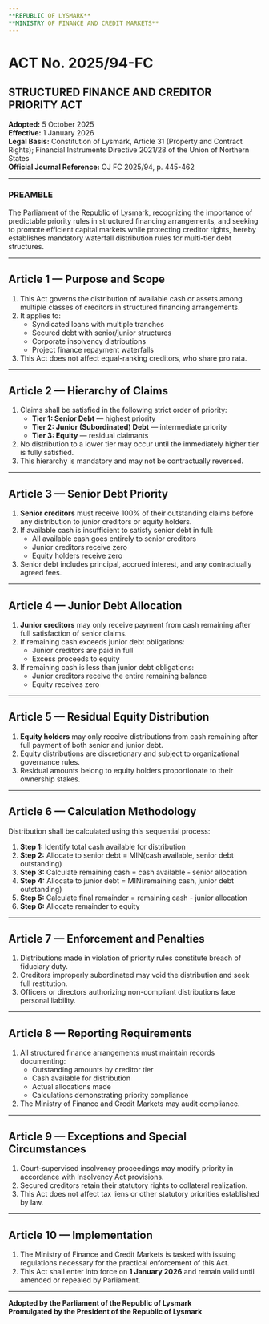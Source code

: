 ```yaml
---
**REPUBLIC OF LYSMARK**  
**MINISTRY OF FINANCE AND CREDIT MARKETS**
---
```


# ACT No. 2025/94-FC  
## STRUCTURED FINANCE AND CREDITOR PRIORITY ACT

**Adopted:** 5 October 2025  
**Effective:** 1 January 2026  
**Legal Basis:** Constitution of Lysmark, Article 31 (Property and Contract Rights); Financial Instruments Directive 2021/28 of the Union of Northern States  
**Official Journal Reference:** OJ FC 2025/94, p. 445-462

---

### PREAMBLE

The Parliament of the Republic of Lysmark, recognizing the importance of predictable priority rules in structured financing arrangements, and seeking to promote efficient capital markets while protecting creditor rights, hereby establishes mandatory waterfall distribution rules for multi-tier debt structures.

---

## Article 1 — Purpose and Scope

1. This Act governs the distribution of available cash or assets among multiple classes of creditors in structured financing arrangements.
2. It applies to:
   - Syndicated loans with multiple tranches
   - Secured debt with senior/junior structures
   - Corporate insolvency distributions
   - Project finance repayment waterfalls
3. This Act does not affect equal-ranking creditors, who share pro rata.

---

## Article 2 — Hierarchy of Claims

1. Claims shall be satisfied in the following strict order of priority:
   - **Tier 1: Senior Debt** — highest priority
   - **Tier 2: Junior (Subordinated) Debt** — intermediate priority
   - **Tier 3: Equity** — residual claimants
2. No distribution to a lower tier may occur until the immediately higher tier is fully satisfied.
3. This hierarchy is mandatory and may not be contractually reversed.

---

## Article 3 — Senior Debt Priority

1. **Senior creditors** must receive 100% of their outstanding claims before any distribution to junior creditors or equity holders.
2. If available cash is insufficient to satisfy senior debt in full:
   - All available cash goes entirely to senior creditors
   - Junior creditors receive zero
   - Equity holders receive zero
3. Senior debt includes principal, accrued interest, and any contractually agreed fees.

---

## Article 4 — Junior Debt Allocation

1. **Junior creditors** may only receive payment from cash remaining after full satisfaction of senior claims.
2. If remaining cash exceeds junior debt obligations:
   - Junior creditors are paid in full
   - Excess proceeds to equity
3. If remaining cash is less than junior debt obligations:
   - Junior creditors receive the entire remaining balance
   - Equity receives zero

---

## Article 5 — Residual Equity Distribution

1. **Equity holders** may only receive distributions from cash remaining after full payment of both senior and junior debt.
2. Equity distributions are discretionary and subject to organizational governance rules.
3. Residual amounts belong to equity holders proportionate to their ownership stakes.

---

## Article 6 — Calculation Methodology

Distribution shall be calculated using this sequential process:

1. **Step 1:** Identify total cash available for distribution
2. **Step 2:** Allocate to senior debt = MIN(cash available, senior debt outstanding)
3. **Step 3:** Calculate remaining cash = cash available - senior allocation
4. **Step 4:** Allocate to junior debt = MIN(remaining cash, junior debt outstanding)
5. **Step 5:** Calculate final remainder = remaining cash - junior allocation
6. **Step 6:** Allocate remainder to equity

---

## Article 7 — Enforcement and Penalties

1. Distributions made in violation of priority rules constitute breach of fiduciary duty.
2. Creditors improperly subordinated may void the distribution and seek full restitution.
3. Officers or directors authorizing non-compliant distributions face personal liability.

---

## Article 8 — Reporting Requirements

1. All structured finance arrangements must maintain records documenting:
   - Outstanding amounts by creditor tier
   - Cash available for distribution
   - Actual allocations made
   - Calculations demonstrating priority compliance
2. The Ministry of Finance and Credit Markets may audit compliance.

---

## Article 9 — Exceptions and Special Circumstances

1. Court-supervised insolvency proceedings may modify priority in accordance with Insolvency Act provisions.
2. Secured creditors retain their statutory rights to collateral realization.
3. This Act does not affect tax liens or other statutory priorities established by law.

---

## Article 10 — Implementation

1. The Ministry of Finance and Credit Markets is tasked with issuing regulations necessary for the practical enforcement of this Act.
2. This Act shall enter into force on **1 January 2026** and remain valid until amended or repealed by Parliament.

---

**Adopted by the Parliament of the Republic of Lysmark**  
**Promulgated by the President of the Republic of Lysmark**
